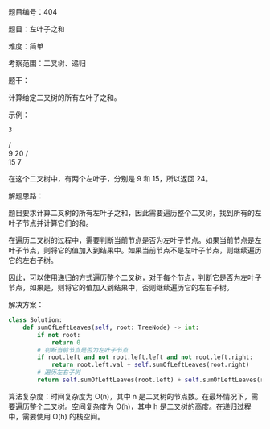 题目编号：404

题目：左叶子之和

难度：简单

考察范围：二叉树、递归

题干：

计算给定二叉树的所有左叶子之和。

示例：

    3
   / \
  9  20
    /  \
   15   7

在这个二叉树中，有两个左叶子，分别是 9 和 15，所以返回 24。

解题思路：

题目要求计算二叉树的所有左叶子之和，因此需要遍历整个二叉树，找到所有的左叶子节点并计算它们的和。

在遍历二叉树的过程中，需要判断当前节点是否为左叶子节点。如果当前节点是左叶子节点，则将它的值加入到结果中。如果当前节点不是左叶子节点，则继续遍历它的左右子树。

因此，可以使用递归的方式遍历整个二叉树，对于每个节点，判断它是否为左叶子节点，如果是，则将它的值加入到结果中，否则继续遍历它的左右子树。

解决方案：

```python
class Solution:
    def sumOfLeftLeaves(self, root: TreeNode) -> int:
        if not root:
            return 0
        # 判断当前节点是否为左叶子节点
        if root.left and not root.left.left and not root.left.right:
            return root.left.val + self.sumOfLeftLeaves(root.right)
        # 遍历左右子树
        return self.sumOfLeftLeaves(root.left) + self.sumOfLeftLeaves(root.right)
```

算法复杂度：时间复杂度为 O(n)，其中 n 是二叉树的节点数。在最坏情况下，需要遍历整个二叉树。空间复杂度为 O(h)，其中 h 是二叉树的高度。在递归过程中，需要使用 O(h) 的栈空间。